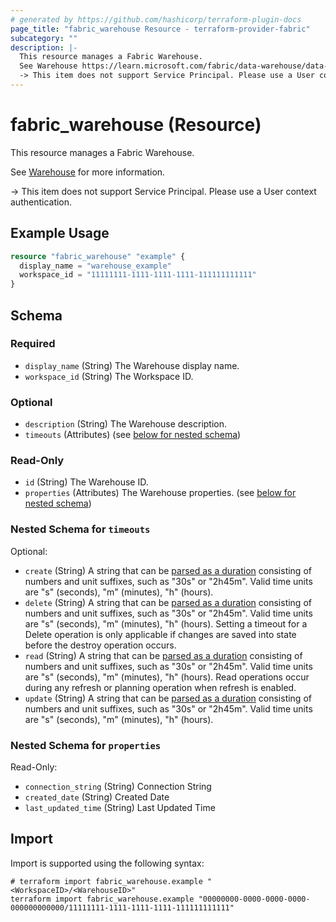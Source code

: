 ```yaml
---
# generated by https://github.com/hashicorp/terraform-plugin-docs
page_title: "fabric_warehouse Resource - terraform-provider-fabric"
subcategory: ""
description: |-
  This resource manages a Fabric Warehouse.
  See Warehouse https://learn.microsoft.com/fabric/data-warehouse/data-warehousing for more information.
  -> This item does not support Service Principal. Please use a User context authentication.
---
```


# fabric_warehouse (Resource)

This resource manages a Fabric Warehouse.

See [Warehouse](https://learn.microsoft.com/fabric/data-warehouse/data-warehousing) for more information.

-> This item does not support Service Principal. Please use a User context authentication.

## Example Usage

```terraform
resource "fabric_warehouse" "example" {
  display_name = "warehouse_example"
  workspace_id = "11111111-1111-1111-1111-111111111111"
}
```

<!-- schema generated by tfplugindocs -->
## Schema

### Required

- `display_name` (String) The Warehouse display name.
- `workspace_id` (String) The Workspace ID.

### Optional

- `description` (String) The Warehouse description.
- `timeouts` (Attributes) (see [below for nested schema](#nestedatt--timeouts))

### Read-Only

- `id` (String) The Warehouse ID.
- `properties` (Attributes) The Warehouse properties. (see [below for nested schema](#nestedatt--properties))

<a id="nestedatt--timeouts"></a>

### Nested Schema for `timeouts`

Optional:

- `create` (String) A string that can be [parsed as a duration](https://pkg.go.dev/time#ParseDuration) consisting of numbers and unit suffixes, such as "30s" or "2h45m". Valid time units are "s" (seconds), "m" (minutes), "h" (hours).
- `delete` (String) A string that can be [parsed as a duration](https://pkg.go.dev/time#ParseDuration) consisting of numbers and unit suffixes, such as "30s" or "2h45m". Valid time units are "s" (seconds), "m" (minutes), "h" (hours). Setting a timeout for a Delete operation is only applicable if changes are saved into state before the destroy operation occurs.
- `read` (String) A string that can be [parsed as a duration](https://pkg.go.dev/time#ParseDuration) consisting of numbers and unit suffixes, such as "30s" or "2h45m". Valid time units are "s" (seconds), "m" (minutes), "h" (hours). Read operations occur during any refresh or planning operation when refresh is enabled.
- `update` (String) A string that can be [parsed as a duration](https://pkg.go.dev/time#ParseDuration) consisting of numbers and unit suffixes, such as "30s" or "2h45m". Valid time units are "s" (seconds), "m" (minutes), "h" (hours).

<a id="nestedatt--properties"></a>

### Nested Schema for `properties`

Read-Only:

- `connection_string` (String) Connection String
- `created_date` (String) Created Date
- `last_updated_time` (String) Last Updated Time

## Import

Import is supported using the following syntax:

```shell
# terraform import fabric_warehouse.example "<WorkspaceID>/<WarehouseID>"
terraform import fabric_warehouse.example "00000000-0000-0000-0000-000000000000/11111111-1111-1111-1111-111111111111"
```
